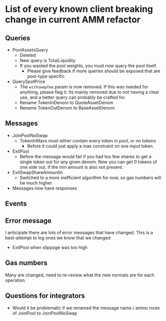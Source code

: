 # List of every known client breaking change in current AMM refactor

## Queries

* PoolAssetsQuery
  * Deleted
  * New query is TotalLiquidity
  * If you wanted the pool weights, you must now query the pool itself.
    * Please give feedback if more queries should be exposed that are pool-type specific
* QuerySpotPrice
  * The `withswapfee` param is now removed. If this was needed for anything, please flag it. Its mainly removed due to not having a clear use, and a better query can probably be crafted for.
  * Rename TokenInDenom to QuoteAssetDenom
  * Rename TokenOutDenom to BaseAssetDenom

## Messages

* JoinPoolNoSwap
  * TokenInMaxs must either contain every token in pool, or no tokens
    * Before it could just apply a max constraint on one input token.
* ExitPool
  * Before the message would fail if you had too few shares to get a single token out for any given denom. Now you can get 0 tokens of one side out, if the min amount is also not present.
* ExitSwapShareAmountIn
  * Switched to a more inefficient algorithm for now, so gas numbers will be much higher.
* Messages now have responses

## Events

## Error message

I anticipate there are lots of error messages that have changed. This is a best-attempt to log ones we know that we changed

* ExitPool when slippage was too high

## Gas numbers

Many are changed, need to re-review what the new normals are for each operation.

## Questions for integrators

* Would it be problematic if we renamed the message name / amino route of JoinPool to JoinPoolNoSwap

